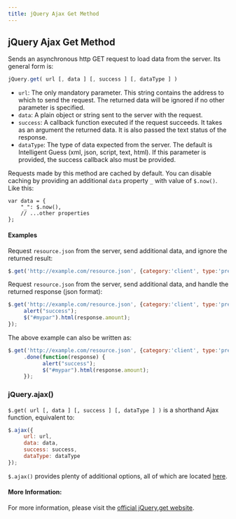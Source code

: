 ```yaml
---
title: jQuery Ajax Get Method
---
```

## jQuery Ajax Get Method
Sends an asynchronous http GET request to load data from the server. Its general form is:
```javascript
jQuery.get( url [, data ] [, success ] [, dataType ] )
```

* `url`: The only mandatory parameter. This string contains the address to which to send the request. The returned data will be ignored if no other parameter is specified.
* `data`: A plain object or string sent to the server with the request. 
* `success`: A callback function executed if the request succeeds. It takes as an argument the returned data. It is also passed the text status of the response.
* `dataType`: The type of data expected from the server. The default is Intelligent Guess (xml, json, script, text, html). If this parameter is provided, the success callback also must be provided.

Requests made by this method are cached by default. You can disable caching by providing an additional `data` property `_` with value of `$.now()`. Like this: 
```
var data = {
    "_": $.now(),
    // ...other properties
};
```

#### Examples

Request `resource.json` from the server, send additional data, and ignore the returned result:
 ```javascript
$.get('http://example.com/resource.json', {category:'client', type:'premium'});
```

Request `resource.json` from the server, send additional data, and handle the returned response (json format):
 ```javascript
$.get('http://example.com/resource.json', {category:'client', type:'premium'}, function(response) {
      alert("success");
      $("#mypar").html(response.amount);
});
```

The above example can also be written as:
 ```javascript
$.get('http://example.com/resource.json', {category:'client', type:'premium'})
      .done(function(response) {
            alert("success");
            $("#mypar").html(response.amount);
      });
```

### jQuery.ajax()
`$.get( url [, data ] [, success ] [, dataType ] )` is a shorthand Ajax function, equivalent to:
 ```javascript
$.ajax({
      url: url,
      data: data,
      success: success,
      dataType: dataType
});
```

`$.ajax()` provides plenty of additional options, all of which are located <a href='http://api.jquery.com/jquery.ajax/' target='_blank' rel='nofollow'>here</a>.

#### More Information:
<!-- Please add any articles you think might be helpful to read before writing the article -->
For more information, please visit the <a href='https://api.jquery.com/jquery.get/' target='_blank' rel='nofollow'>official jQuery.get website</a>.


